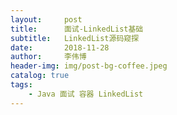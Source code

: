 ```yaml
---
layout:     post
title:      面试-LinkedList基础
subtitle:   LinkedList源码窥探
date:       2018-11-28
author:     李伟博
header-img: img/post-bg-coffee.jpeg
catalog: true
tags:
    - Java 面试 容器 LinkedList
---
```

